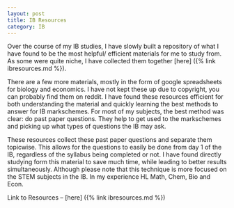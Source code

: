 ```yaml
---
layout: post
title: IB Resources
category: IB 
---
```


Over the course of my IB studies, I have slowly built a repository of what I have found to be the most helpful/ efficient materials for me to study from. As some were quite niche, I have collected them together [here] ({% link ibresources.md %}). <!--more-->

There are a few more materials, mostly in the form of google spreadsheets for biology and economics. I have not kept these up due to copyright, you can probably find them on reddit. 
I have found these resources efficient for both understanding the material and quickly learning the best methods to answer for IB markschemes. For most of my subjects, the best method was clear: do past paper questions. They help to get used to the markschemes and picking up what types of questions the IB may ask. 

These resources collect these past paper questions and separate them topicwise. This allows for the questions to easily be done from day 1 of the IB, regardless of the syllabus being completed or not. I have found directly studying form this material to save much time, while leading to better results simultaneously. Although please note that this technique is more focused on the STEM subjects in the IB. In my experience HL Math, Chem, Bio and Econ. 

Link to Resources – [here] ({% link ibresources.md %})



